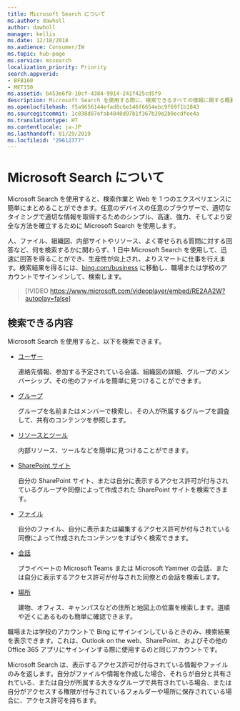 ```yaml
---
title: Microsoft Search について
ms.author: dawholl
author: dawholl
manager: kellis
ms.date: 12/18/2018
ms.audience: Consumer/IW
ms.topic: hub-page
ms.service: mssearch
localization_priority: Priority
search.appverid:
- BFB160
- MET150
ms.assetid: b453e6f0-10cf-4384-9914-241f425cd5f9
description: Microsoft Search を使用する際に、検索できるすべての情報に関する概要を取得します
ms.openlocfilehash: f5a9656144efad8c6e146f6654ebc9f69f1b1843
ms.sourcegitcommit: 1c038d87efab4840d97b1f367b39e2b9ecdfee4a
ms.translationtype: HT
ms.contentlocale: ja-JP
ms.lasthandoff: 01/29/2019
ms.locfileid: "29612377"
---
```

# <a name="about-microsoft-search"></a>Microsoft Search について

Microsoft Search を使用すると、検索作業と Web を 1 つのエクスペリエンスに簡単にまとめることができます。任意のデバイスの任意のブラウザーで、適切なタイミングで適切な情報を取得するためのシンプル、高速、強力、そしてより安全な方法を確立するために Microsoft Search を使用します。
  
人、ファイル、組織図、内部サイトやリソース、よく寄せられる質問に対する回答など、何を検索するかに関わらず、1 日中 Microsoft Search を使用して、迅速に回答を得ることができ、生産性が向上され、よりスマートに仕事を行えます。検索結果を得るには、[bing.com/business](https://www.bing.com/business) に移動し、職場または学校のアカウントでサインインして、検索します。 
  
> [!VIDEO https://www.microsoft.com/videoplayer/embed/RE2AA2W?autoplay=false]

## <a name="what-you-can-find"></a>検索できる内容
  
Microsoft Search を使用すると、以下を検索できます。
  
- [ユーザー](find-people-and-groups.md)
    
    連絡先情報、参加する予定されている会議、組織図の詳細、グループのメンバーシップ、その他のファイルを簡単に見つけることができます。
    
- [グループ](find-people-and-groups.md)
    
    グループを名前またはメンバーで検索し、その人が所属するグループを調査して、共有のコンテンツを参照します。
    
- [リソースとツール](find-resources-tools-and-more.md)
    
    内部リソース、ツールなどを簡単に見つけることができます。
    
- [SharePoint サイト](find-sharepoint-sites.md)
    
    自分の SharePoint サイト、または自分に表示するアクセス許可が付与されているグループや同僚によって作成された SharePoint サイトを検索できます。
    
- [ファイル](find-files.md)
    
    自分のファイル、自分に表示または編集するアクセス許可が付与されている同僚によって作成されたコンテンツをすばやく検索できます。
    
- [会話](find-conversations.md)
    
    プライベートの Microsoft Teams または Microsoft Yammer の会話、または自分に表示するアクセス許可が付与された同僚との会話を検索します。
    
- [場所](find-locations.md)
    
    建物、オフィス、キャンパスなどの住所と地図上の位置を検索します。道順や近くにあるものも簡単に確認できます。    
    
職場または学校のアカウントで Bing にサインインしているときのみ、検索結果を表示できます。これは、Outlook on the web、SharePoint、およびその他の Office 365 アプリにサインインする際に使用するのと同じアカウントです。 
  
Microsoft Search は、表示するアクセス許可が付与されている情報やファイルのみを返します。自分がファイルや情報を作成した場合、それらが自分と共有されている、または自分が所属する大きなグループで共有されている場合、または自分がアクセスする権限が付与されているフォルダーや場所に保存されている場合に、アクセス許可を持ちます。

  

